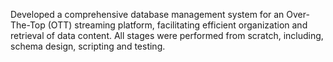 Developed a comprehensive database management system for an Over-The-Top (OTT) streaming platform, facilitating efficient organization and retrieval of data content. All stages were performed from scratch, including, schema design, scripting and testing.
